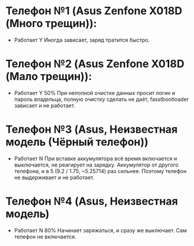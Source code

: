# Телефон №1 (Asus Zenfone X018D (Много трещин)):
* Работает Y
Иногда зависает, заряд тратится быстро.

# Телефон №2 (Asus Zenfone X018D (Мало трещин)):
* Работает Y 50%
При неполной очистке данных просит логин и пароль владельца, полную очистку сделать не даёт, fasstbootloader зависает и не работает.

# Телефон №3 (Asus, Неизвестная модель (Чёрный телефон))
* Работает N
При вставке аккумулятора всё время включается и выключается, не реагирует на зарядку.
Аккумулятор от другого телефона, и в 5 (9.2 / 1.75, ~5.25714) раз сильнее. Поэтому телефон не выдерживает и не работает.

# Телефон №4 (Asus, Неизвестная модель)
* Работает N 80%
Начинает заряжаться, и сразу же выключает. Сам телефон не включается.

